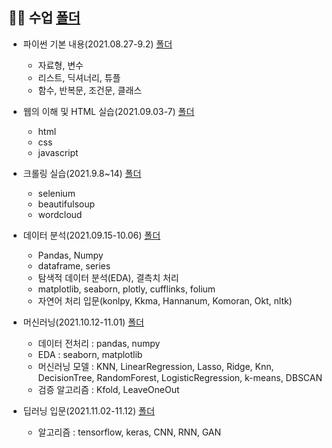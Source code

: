 ## ✍🏼 수업 [폴더](https://github.com/kbjung/LikeLion_13th_DataCourse/tree/main/codeclass)

  + 파이썬 기본 내용(2021.08.27-9.2) [폴더](https://github.com/kbjung/LikeLion_13th_DataCourse/tree/main/codeclass/01_basic)
    - 자료형, 변수
    - 리스트, 딕셔너리, 튜플
    - 함수, 반복문, 조건문, 클래스

  + 웹의 이해 및 HTML 실습(2021.09.03-7) [폴더](https://github.com/kbjung/LikeLion_13th_DataCourse/tree/main/codeclass/02_web)
    - html
    - css
    - javascript

  + 크롤링 실습(2021.9.8~14) [폴더](https://github.com/kbjung/LikeLion_13th_DataCourse/tree/main/codeclass/03_crawling)
    - selenium
    - beautifulsoup
    - wordcloud

  + 데이터 분석(2021.09.15-10.06) [폴더](https://github.com/kbjung/LikeLion_13th_DataCourse/tree/main/codeclass/04_data_analysis)
    - Pandas, Numpy
    - dataframe, series
    - 탐색적 데이터 분석(EDA), 결측치 처리
    - matplotlib, seaborn, plotly, cufflinks, folium
    - 자연어 처리 입문(konlpy, Kkma, Hannanum, Komoran, Okt, nltk)

  + 머신러닝(2021.10.12-11.01) [폴더](https://github.com/kbjung/LikeLion_13th_DataCourse/tree/main/codeclass/05_merchine_learning)
    - 데이터 전처리 : pandas, numpy
    - EDA : seaborn, matplotlib
    - 머신러닝 모델 : KNN, LinearRegression, Lasso, Ridge, Knn, DecisionTree, RandomForest, LogisticRegression, k-means, DBSCAN
    - 검증 알고리즘 : Kfold, LeaveOneOut

  + 딥러닝 입문(2021.11.02-11.12) [폴더](https://github.com/kbjung/LikeLion_13th_DataCourse/tree/main/codeclass/06_deep_learning)
    - 알고리즘 : tensorflow, keras, CNN, RNN, GAN
